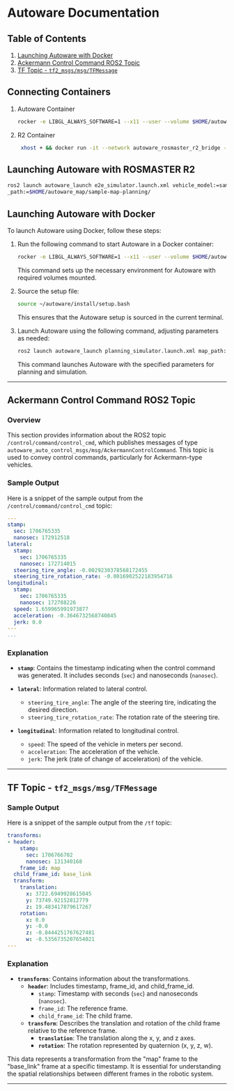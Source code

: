 # Autoware Documentation

## Table of Contents
1. [Launching Autoware with Docker](#launching-autoware-with-docker)
2. [Ackermann Control Command ROS2 Topic](#ackermann-control-command-ros2-topic)
3. [TF Topic - `tf2_msgs/msg/TFMessage`](#tf-topic---tf2_msgsmsgtfmessage)

## Connecting Containers

1. Autoware Container
    ```bash
    rocker -e LIBGL_ALWAYS_SOFTWARE=1 --x11 --user --volume $HOME/autoware --volume $HOME/autoware_map --volume $HOME/autoware_data --network autoware_rosmaster_r2_bridge --name autoware-container ghcr.io/autowarefoundation/autoware-universe:latest-cuda

    ```

2. R2 Container
   ```bash
    xhost + && docker run -it --network autoware_rosmaster_r2_bridge --env="DISPLAY" --env="QT_X11_NO_MITSHM=1" -v /tmp/.X11-unix:/tmp/.X11-unix -v /home/jetson/temp:/root/yahboomcar_ros2_ws/temp -v /home/jetson/rosboard:/root/rosboard -v /home/jetson/maps:/root/maps -v /dev/bus/usb/001/010:/dev/bus/usb/001/010 -v /dev/bus/usb/001/011:/dev/bus/usb/001/011 --device=/dev/astradepth --device=/dev/astrauvc --device=/dev/video0 --device=/dev/myserial --device=/dev/rplidar --device=/dev/input -p 9090:9090 -p 8888:8888 --name rosmaster-r2-container yahboomtechnology/ros-foxy:4.0.0 /bin/bash
    ```

## Launching Autoware with ROSMASTER R2

```bash
ros2 launch autoware_launch e2e_simulator.launch.xml vehicle_model:=sample_vehicle sensor_model:=awsim_sensor_kit map
_path:=$HOME/autoware_map/sample-map-planning/
```

## Launching Autoware with Docker

To launch Autoware using Docker, follow these steps:

1. Run the following command to start Autoware in a Docker container:

    ```bash
    rocker -e LIBGL_ALWAYS_SOFTWARE=1 --x11 --user --volume $HOME/autoware --volume $HOME/autoware_map --volume $HOME/autoware_data -- ghcr.io/autowarefoundation/autoware-universe:latest-cuda
    ```

   This command sets up the necessary environment for Autoware with required volumes mounted.

2. Source the setup file:

    ```bash
    source ~/autoware/install/setup.bash
    ```

   This ensures that the Autoware setup is sourced in the current terminal.

3. Launch Autoware using the following command, adjusting parameters as needed:

    ```bash
    ros2 launch autoware_launch planning_simulator.launch.xml map_path:=$HOME/autoware_map/sample-map-planning vehicle_model:=sample_vehicle sensor_model:=sample_sensor_kit
    ```

   This command launches Autoware with the specified parameters for planning and simulation.
   
---

## Ackermann Control Command ROS2 Topic

### Overview
This section provides information about the ROS2 topic `/control/command/control_cmd`, which publishes messages of type `autoware_auto_control_msgs/msg/AckermannControlCommand`. This topic is used to convey control commands, particularly for Ackermann-type vehicles.

### Sample Output
Here is a snippet of the sample output from the `/control/command/control_cmd` topic:

```yaml
---
stamp:
  sec: 1706765335
  nanosec: 172912518
lateral:
  stamp:
    sec: 1706765335
    nanosec: 172714015
  steering_tire_angle: -0.0029230378568172455
  steering_tire_rotation_rate: -0.0016902522183954716
longitudinal:
  stamp:
    sec: 1706765335
    nanosec: 172788226
  speed: 1.659965991973877
  acceleration: -0.3646732568740845
  jerk: 0.0
---
...
```

### Explanation

- **`stamp`**: Contains the timestamp indicating when the control command was generated. It includes seconds (`sec`) and nanoseconds (`nanosec`).

- **`lateral`**: Information related to lateral control.
  - `steering_tire_angle`: The angle of the steering tire, indicating the desired direction.
  - `steering_tire_rotation_rate`: The rotation rate of the steering tire.

- **`longitudinal`**: Information related to longitudinal control.
  - `speed`: The speed of the vehicle in meters per second.
  - `acceleration`: The acceleration of the vehicle.
  - `jerk`: The jerk (rate of change of acceleration) of the vehicle.

---

## TF Topic - `tf2_msgs/msg/TFMessage`

### Sample Output
Here is a snippet of the sample output from the `/tf` topic:

```yaml
transforms:
- header:
    stamp:
      sec: 1706766702
      nanosec: 131340168
    frame_id: map
  child_frame_id: base_link
  transform:
    translation:
      x: 3722.6949928615045
      y: 73749.92152812779
      z: 19.483417879617267
    rotation:
      x: 0.0
      y: -0.0
      z: -0.8444251767627481
      w: -0.5356735207654021
---
```

### Explanation

- **`transforms`**: Contains information about the transformations.
  - **`header`**: Includes timestamp, frame_id, and child_frame_id.
    - `stamp`: Timestamp with seconds (`sec`) and nanoseconds (`nanosec`).
    - `frame_id`: The reference frame.
    - `child_frame_id`: The child frame.
  - **`transform`**: Describes the translation and rotation of the child frame relative to the reference frame.
    - **`translation`**: The translation along the x, y, and z axes.
    - **`rotation`**: The rotation represented by quaternion (x, y, z, w).

This data represents a transformation from the "map" frame to the "base_link" frame at a specific timestamp. It is essential for understanding the spatial relationships between different frames in the robotic system.

---


